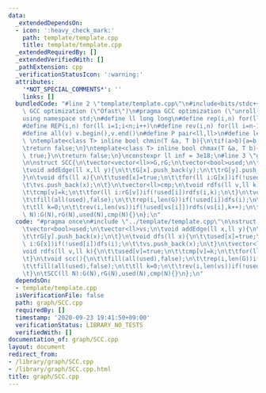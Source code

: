 ```yaml
---
data:
  _extendedDependsOn:
  - icon: ':heavy_check_mark:'
    path: template/template.cpp
    title: template/template.cpp
  _extendedRequiredBy: []
  _extendedVerifiedWith: []
  _pathExtension: cpp
  _verificationStatusIcon: ':warning:'
  attributes:
    '*NOT_SPECIAL_COMMENTS*': ''
    links: []
  bundledCode: "#line 2 \"template/template.cpp\"\n#include<bits/stdc++.h>\n#pragma\
    \ GCC optimization (\"Ofast\")\n#pragma GCC optimization (\"unroll-loops\")\n\
    using namespace std;\n#define ll long long\n#define rep(i,n) for(ll i=0;i<n;i++)\n\
    #define REP(i,n) for(ll i=1;i<n;i++)\n#define rev(i,n) for(ll i=n-1;i>=0;i--)\n\
    #define all(v) v.begin(),v.end()\n#define P pair<ll,ll>\n#define len(s) (ll)s.size()\n\
    \ \ntemplate<class T> inline bool chmin(T &a, T b){\n\tif(a>b){a=b;return true;}\n\
    \treturn false;\n}\ntemplate<class T> inline bool chmax(T &a, T b){\n\tif(a<b){a=b;return\
    \ true;}\n\treturn false;\n}\nconstexpr ll inf = 3e18;\n#line 3 \"graph/SCC.cpp\"\
    \n\nstruct SCC{\n\tvector<vector<ll>>G,rG;\n\tvector<bool>used;\n\tvector<ll>vs;\n\
    \tvoid addEdge(ll x,ll y){\n\t\tG[x].push_back(y);\n\t\trG[y].push_back(x);\n\t\
    }\n\tvoid dfs(ll x){\n\t\tused[x]=true;\n\t\tfor(ll i:G[x])if(!used[i])dfs(i);\n\
    \t\tvs.push_back(x);\n\t}\n\tvector<ll>cmp;\n\tvoid rdfs(ll v,ll k){\n\t\tused[v]=true;\n\
    \t\tcmp[v]=k;\n\t\tfor(ll i:rG[v])if(!used[i])rdfs(i,k);\n\t}\n\tvoid scc(){\n\
    \t\tfill(all(used),false);\n\t\trep(i,len(G))if(!used[i])dfs(i);\n\t\tfill(all(used),false);\n\
    \t\tll k=0;\n\t\trev(i,len(vs))if(!used[vs[i]])rdfs(vs[i],k++);\n\t}\n\tSCC(ll\
    \ N):G(N),rG(N),used(N),cmp(N){}\n};\n"
  code: "#pragma once\n#include \"../template/template.cpp\"\n\nstruct SCC{\n\tvector<vector<ll>>G,rG;\n\
    \tvector<bool>used;\n\tvector<ll>vs;\n\tvoid addEdge(ll x,ll y){\n\t\tG[x].push_back(y);\n\
    \t\trG[y].push_back(x);\n\t}\n\tvoid dfs(ll x){\n\t\tused[x]=true;\n\t\tfor(ll\
    \ i:G[x])if(!used[i])dfs(i);\n\t\tvs.push_back(x);\n\t}\n\tvector<ll>cmp;\n\t\
    void rdfs(ll v,ll k){\n\t\tused[v]=true;\n\t\tcmp[v]=k;\n\t\tfor(ll i:rG[v])if(!used[i])rdfs(i,k);\n\
    \t}\n\tvoid scc(){\n\t\tfill(all(used),false);\n\t\trep(i,len(G))if(!used[i])dfs(i);\n\
    \t\tfill(all(used),false);\n\t\tll k=0;\n\t\trev(i,len(vs))if(!used[vs[i]])rdfs(vs[i],k++);\n\
    \t}\n\tSCC(ll N):G(N),rG(N),used(N),cmp(N){}\n};\n"
  dependsOn:
  - template/template.cpp
  isVerificationFile: false
  path: graph/SCC.cpp
  requiredBy: []
  timestamp: '2020-09-23 19:41:50+09:00'
  verificationStatus: LIBRARY_NO_TESTS
  verifiedWith: []
documentation_of: graph/SCC.cpp
layout: document
redirect_from:
- /library/graph/SCC.cpp
- /library/graph/SCC.cpp.html
title: graph/SCC.cpp
---
```

